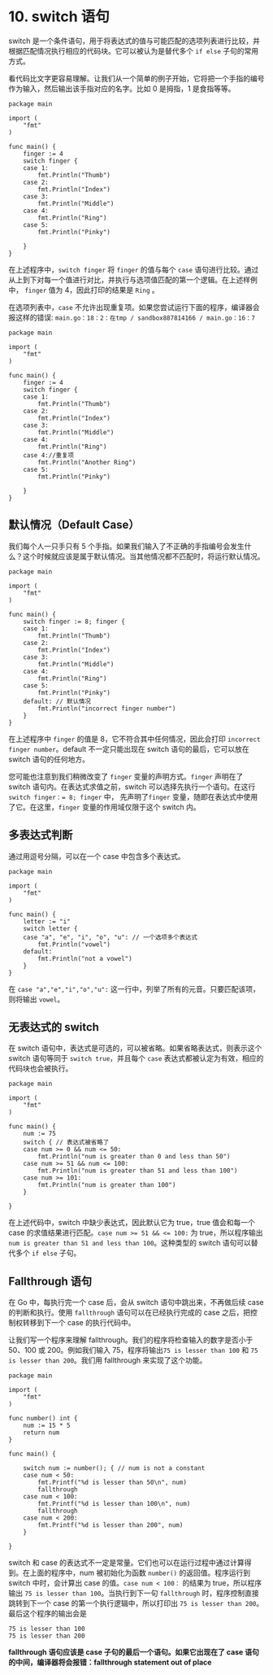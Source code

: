 # 10\. switch 语句

switch 是一个条件语句，用于将表达式的值与可能匹配的选项列表进行比较，并根据匹配情况执行相应的代码块。它可以被认为是替代多个 `if else`
子句的常用方式。

看代码比文字更容易理解。让我们从一个简单的例子开始，它将把一个手指的编号作为输入，然后输出该手指对应的名字。比如 0 是拇指，1 是食指等等。

    
    
    package main
    
    import (
        "fmt"
    )
    
    func main() {
        finger := 4
        switch finger {
        case 1:
            fmt.Println("Thumb")
        case 2:
            fmt.Println("Index")
        case 3:
            fmt.Println("Middle")
        case 4:
            fmt.Println("Ring")
        case 5:
            fmt.Println("Pinky")
    
        }
    }

在上述程序中，`switch finger` 将 `finger` 的值与每个 `case`
语句进行比较。通过从上到下对每一个值进行对比，并执行与选项值匹配的第一个逻辑。在上述样例中， `finger` 值为 4，因此打印的结果是 `Ring` 。

在选项列表中，`case` 不允许出现重复项。如果您尝试运行下面的程序，编译器会报这样的错误: `main.go：18：2：在tmp /
sandbox887814166 / main.go：16：7`

    
    
    package main
    
    import (
        "fmt"
    )
    
    func main() {
        finger := 4
        switch finger {
        case 1:
            fmt.Println("Thumb")
        case 2:
            fmt.Println("Index")
        case 3:
            fmt.Println("Middle")
        case 4:
            fmt.Println("Ring")
        case 4://重复项
            fmt.Println("Another Ring")
        case 5:
            fmt.Println("Pinky")
    
        }
    }

## 默认情况（Default Case）

我们每个人一只手只有 5 个手指。如果我们输入了不正确的手指编号会发生什么？这个时候就应该是属于默认情况。当其他情况都不匹配时，将运行默认情况。

    
    
    package main
    
    import (
        "fmt"
    )
    
    func main() {
        switch finger := 8; finger {
        case 1:
            fmt.Println("Thumb")
        case 2:
            fmt.Println("Index")
        case 3:
            fmt.Println("Middle")
        case 4:
            fmt.Println("Ring")
        case 5:
            fmt.Println("Pinky")
        default: // 默认情况
            fmt.Println("incorrect finger number")
        }
    }

在上述程序中 `finger` 的值是 8，它不符合其中任何情况，因此会打印 `incorrect finger number`。default
不一定只能出现在 switch 语句的最后，它可以放在 switch 语句的任何地方。

您可能也注意到我们稍微改变了 `finger` 变量的声明方式。`finger` 声明在了 switch 语句内。在表达式求值之前，switch
可以选择先执行一个语句。在这行 `switch finger：= 8; finger` 中， 先声明了`finger`
变量，随即在表达式中使用了它。在这里，`finger` 变量的作用域仅限于这个 switch 内。

## 多表达式判断

通过用逗号分隔，可以在一个 case 中包含多个表达式。

    
    
    package main
    
    import (
        "fmt"
    )
    
    func main() {
        letter := "i"
        switch letter {
        case "a", "e", "i", "o", "u": // 一个选项多个表达式
            fmt.Println("vowel")
        default:
            fmt.Println("not a vowel")
        }
    }

在 `case "a","e","i","o","u":` 这一行中，列举了所有的元音。只要匹配该项，则将输出 `vowel`。

## 无表达式的 switch

在 switch 语句中，表达式是可选的，可以被省略。如果省略表达式，则表示这个 switch 语句等同于 `switch true`，并且每个
`case` 表达式都被认定为有效，相应的代码块也会被执行。

    
    
    package main
    
    import (
        "fmt"
    )
    
    func main() {
        num := 75
        switch { // 表达式被省略了
        case num >= 0 && num <= 50:
            fmt.Println("num is greater than 0 and less than 50")
        case num >= 51 && num <= 100:
            fmt.Println("num is greater than 51 and less than 100")
        case num >= 101:
            fmt.Println("num is greater than 100")
        }
    
    }

在上述代码中，switch 中缺少表达式，因此默认它为 true，true 值会和每一个 case 的求值结果进行匹配。`case num >= 51 &&
<= 100:` 为 true，所以程序输出 `num is greater than 51 and less than 100`。这种类型的 switch
语句可以替代多个 `if else` 子句。

## Fallthrough 语句

在 Go 中，每执行完一个 case 后，会从 switch 语句中跳出来，不再做后续 case 的判断和执行。使用 `fallthrough`
语句可以在已经执行完成的 case 之后，把控制权转移到下一个 case 的执行代码中。

让我们写一个程序来理解 fallthrough。我们的程序将检查输入的数字是否小于 50、100 或 200。例如我们输入 75，程序将输出`75 is
lesser than 100` 和 `75 is lesser than 200`。我们用 fallthrough 来实现了这个功能。

    
    
    package main
    
    import (
        "fmt"
    )
    
    func number() int {
        num := 15 * 5 
        return num
    }
    
    func main() {
    
        switch num := number(); { // num is not a constant
        case num < 50:
            fmt.Printf("%d is lesser than 50\n", num)
            fallthrough
        case num < 100:
            fmt.Printf("%d is lesser than 100\n", num)
            fallthrough
        case num < 200:
            fmt.Printf("%d is lesser than 200", num)
        }
    
    }

switch 和 case 的表达式不一定是常量。它们也可以在运行过程中通过计算得到。在上面的程序中，num 被初始化为函数 `number()`
的返回值。程序运行到 switch 中时，会计算出 case 的值。`case num < 100：` 的结果为 true，所以程序输出 `75 is
lesser than 100`。当执行到下一句 `fallthrough` 时，程序控制直接跳转到下一个 case 的第一个执行逻辑中，所以打印出 `75
is lesser than 200`。最后这个程序的输出会是

    
    
    75 is lesser than 100  
    75 is lesser than 200

**fallthrough 语句应该是 case 子句的最后一个语句。如果它出现在了 case 语句的中间，编译器将会报错：fallthrough
statement out of place**

